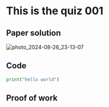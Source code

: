 # This is the quiz 001

## Paper solution
![photo_2024-08-26_23-13-07](https://github.com/user-attachments/assets/31441a12-95b4-4694-8bd2-c7cdaa9b6785)


## Code
```.py
print("hello world")
```
## Proof of work
